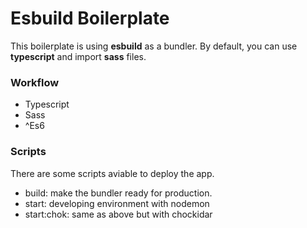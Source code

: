 # Esbuild Boilerplate

This boilerplate is using **esbuild** as a bundler.
By default, you can use **typescript** and import **sass** files.

### Workflow

-   Typescript
-   Sass
-   ^Es6

### Scripts

There are some scripts aviable to deploy the app.

-   build: make the bundler ready for production.
-   start: developing environment with nodemon
-   start:chok: same as above but with chockidar
